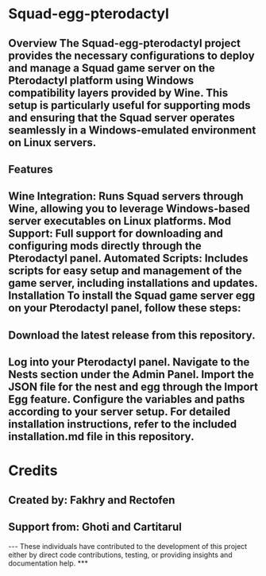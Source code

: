 # Squad-egg-pterodactyl
Overview
The Squad-egg-pterodactyl project provides the necessary configurations to deploy and manage a Squad game server on the Pterodactyl platform using Windows compatibility layers provided by Wine. This setup is particularly useful for supporting mods and ensuring that the Squad server operates seamlessly in a Windows-emulated environment on Linux servers.
---
## Features
Wine Integration: Runs Squad servers through Wine, allowing you to leverage Windows-based server executables on Linux platforms.
Mod Support: Full support for downloading and configuring mods directly through the Pterodactyl panel.
Automated Scripts: Includes scripts for easy setup and management of the game server, including installations and updates.
Installation
To install the Squad game server egg on your Pterodactyl panel, follow these steps:
---
## Download the latest release from this repository.
Log into your Pterodactyl panel.
Navigate to the Nests section under the Admin Panel.
Import the JSON file for the nest and egg through the Import Egg feature.
Configure the variables and paths according to your server setup.
For detailed installation instructions, refer to the included installation.md file in this repository.
---
# Credits
## Created by: Fakhry and Rectofen
## Support from: Ghoti and Cartitarul
--- These individuals have contributed to the development of this project either by direct code contributions, testing, or providing insights and documentation help. ***
